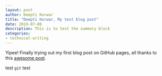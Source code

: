 ```yaml
---
layout: post
author: Deepti Korwar
title: "Deepti Korwar, My test blog post"
date: 2019-07-08
description: This is to test the summary block
categories:
- technical-writing
---
```


Yipee! Finally trying out my first blog post on GitHub pages, all thanks to this [awesome post](http://jmcglone.com/guides/github-pages/).

<p>test <code class="inlinec">git</code> test</p>
